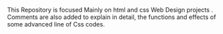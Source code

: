  This Repository is focused Mainly on html and css Web Design projects . Comments are also added to explain in detail, the functions and effects of some advanced line of Css codes.     